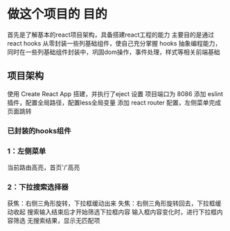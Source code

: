 # 做这个项目的 目的

首先是了解基本的react项目架构，具备搭建react工程的能力
主要目的是通过 react hooks 从零封装一些列基础组件，使自己充分掌握 hooks 抽象编程能力，同时在一些列基础组件封装中，巩固dom操作，事件处理，样式等相关前端基础
## 项目架构

使用 Create React App 搭建，并执行了eject
设置 项目端口为 8086
添加 eslint 插件，配置全局路径，配置less全局变量
添加 react router 配置，左侧菜单完成页面跳转

### 已封装的hooks组件

### 1：左侧菜单
当前路由高亮，首页'/'高亮

### 2：下拉搜索选择器
获焦：右侧三角形旋转，下拉框缓动出来
失焦：右侧三角形旋转回去，下拉框缓动收起
搜索输入结束后才开始筛选下拉框内容
输入框内容变化时，进行下拉框内容筛选
无搜索结果，显示无匹配项

